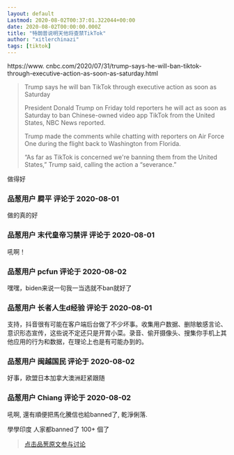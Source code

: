 ```yaml
---
layout: default
Lastmod: 2020-08-02T00:37:01.322044+00:00
date: 2020-08-02T00:00:00.000Z
title: "特朗普说明天他将查禁TikTok"
author: "xitlerchinazi"
tags: [tiktok]
---
```


https://www. cnbc.com/2020/07/31/trump-says-he-will-ban-tiktok-through-executive-action-as-soon-as-saturday.html  
  

> Trump says he will ban TikTok through executive action as soon as Saturday  
>   
> President Donald Trump on Friday told reporters he will act as soon as Saturday to ban Chinese-owned video app TikTok from the United States, NBC News reported.  
>   
> Trump made the comments while chatting with reporters on Air Force One during the flight back to Washington from Florida.  
>   
> “As far as TikTok is concerned we're banning them from the United States,” Trump said, calling the action a “severance.”  
>   

  
  
做得好

            
### 品葱用户 **屙平** 评论于 2020-08-01
        
做的真的好
        


            
### 品葱用户 **末代皇帝习禁评** 评论于 2020-08-01
        
吼啊！
        


            
### 品葱用户 **pcfun** 评论于 2020-08-02
        
嘿嘿，biden来说一句我一当选就不ban就好了
        


            
### 品葱用户 **长者人生d经验** 评论于 2020-08-01
        
支持，抖音很有可能在客户端后台做了不少坏事。收集用户数据、删除敏感言论、意识形态宣传，这些说不定还只是开胃小菜。录音、偷开摄像头、搜集你手机上其他应用的行为和数据，在理论上也是有可能办到的。
        


            
### 品葱用户 **闽越国民** 评论于 2020-08-02
        
好事，欧盟日本加拿大澳洲赶紧跟随
        


            
### 品葱用户 **Chiang** 评论于 2020-08-02
        
吼啊, 還有順便把馬化騰信也給banned了, 乾淨俐落.   
  
學學印度 人家都banned了 100+ 個了
        






> [点击品葱原文参与讨论](https://pincong.rocks/article/22381)

